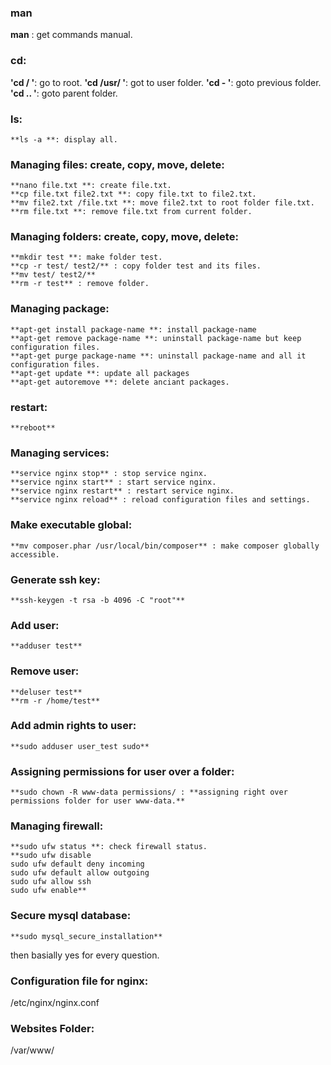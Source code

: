 ### man
**man** : get commands manual.
### cd:
**'cd / '**: go to root.
**'cd /usr/ '**: got to user folder.
**'cd - '**: goto previous folder.
**'cd .. '**: goto parent folder.

### ls:
```
**ls -a **: display all.
```

### Managing files: create, copy, move, delete:
```
**nano file.txt **: create file.txt.
**cp file.txt file2.txt **: copy file.txt to file2.txt.
**mv file2.txt /file.txt **: move file2.txt to root folder file.txt.
**rm file.txt **: remove file.txt from current folder.
```

### Managing folders: create, copy, move, delete:
```
**mkdir test **: make folder test.
**cp -r test/ test2/** : copy folder test and its files.
**mv test/ test2/**
**rm -r test** : remove folder.
```

### Managing package:
```
**apt-get install package-name **: install package-name
**apt-get remove package-name **: uninstall package-name but keep configuration files.
**apt-get purge package-name **: uninstall package-name and all it configuration files.
**apt-get update **: update all packages
**apt-get autoremove **: delete anciant packages.
```

### restart:
```
**reboot**
```

### Managing services:
```
**service nginx stop** : stop service nginx.
**service nginx start** : start service nginx.
**service nginx restart** : restart service nginx.
**service nginx reload** : reload configuration files and settings.
```

### Make executable global:
```
**mv composer.phar /usr/local/bin/composer** : make composer globally accessible.
```

### Generate ssh key:
```
**ssh-keygen -t rsa -b 4096 -C "root"**
```

### Add user:
```
**adduser test**
```

### Remove user:
```
**deluser test**
**rm -r /home/test**
```

### Add admin rights to user:
```
**sudo adduser user_test sudo**
```

### Assigning permissions for user over a folder:
```
**sudo chown -R www-data permissions/ : **assigning right over permissions folder for user www-data.**
```

### Managing firewall:
```
**sudo ufw status **: check firewall status.
**sudo ufw disable
sudo ufw default deny incoming
sudo ufw default allow outgoing
sudo ufw allow ssh
sudo ufw enable**
```

### Secure mysql database:
```
**sudo mysql_secure_installation**
```
then basially yes for every question.


### Configuration file for nginx:
/etc/nginx/nginx.conf

### Websites Folder:
/var/www/
